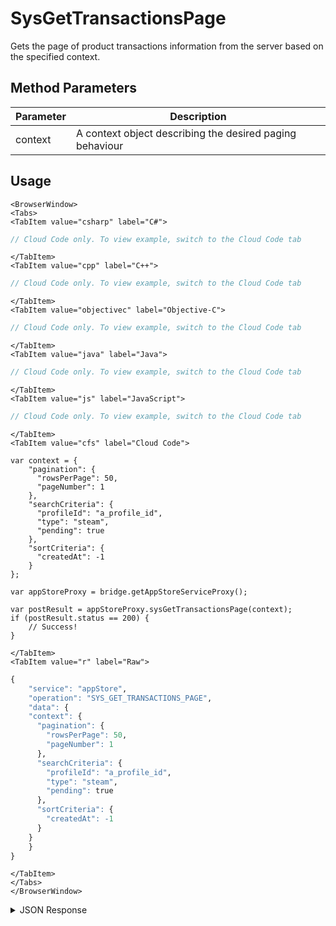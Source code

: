 # SysGetTransactionsPage

Gets the page of product transactions information from the server based on the specified context.

<PartialServop service_name="appStore" operation_name="SYS_GET_TRANSACTIONS_PAGE" />

## Method Parameters

| Parameter | Description                                              |
| --------- | -------------------------------------------------------- |
| context   | A context object describing the desired paging behaviour |

## Usage

```mdx-code-block
<BrowserWindow>
<Tabs>
<TabItem value="csharp" label="C#">
```

```csharp
// Cloud Code only. To view example, switch to the Cloud Code tab
```

```mdx-code-block
</TabItem>
<TabItem value="cpp" label="C++">
```

```cpp
// Cloud Code only. To view example, switch to the Cloud Code tab
```

```mdx-code-block
</TabItem>
<TabItem value="objectivec" label="Objective-C">
```

```objectivec
// Cloud Code only. To view example, switch to the Cloud Code tab
```

```mdx-code-block
</TabItem>
<TabItem value="java" label="Java">
```

```java
// Cloud Code only. To view example, switch to the Cloud Code tab
```

```mdx-code-block
</TabItem>
<TabItem value="js" label="JavaScript">
```

```javascript
// Cloud Code only. To view example, switch to the Cloud Code tab
```

```mdx-code-block
</TabItem>
<TabItem value="cfs" label="Cloud Code">
```

```cfscript
var context = {
    "pagination": {
      "rowsPerPage": 50,
      "pageNumber": 1
    },
    "searchCriteria": {
      "profileId": "a_profile_id",
      "type": "steam",
      "pending": true
    },
    "sortCriteria": {
      "createdAt": -1
    }
};

var appStoreProxy = bridge.getAppStoreServiceProxy();

var postResult = appStoreProxy.sysGetTransactionsPage(context);
if (postResult.status == 200) {
    // Success!
}
```

```mdx-code-block
</TabItem>
<TabItem value="r" label="Raw">
```

```r
{
	"service": "appStore",
	"operation": "SYS_GET_TRANSACTIONS_PAGE",
	"data": {
    "context": {
      "pagination": {
        "rowsPerPage": 50,
        "pageNumber": 1
      },
      "searchCriteria": {
        "profileId": "a_profile_id",
        "type": "steam",
        "pending": true
      },
      "sortCriteria": {
        "createdAt": -1
      }
    }
	}
}
```

```mdx-code-block
</TabItem>
</Tabs>
</BrowserWindow>
```

<details>
<summary>JSON Response</summary>

```json
{
    "data": {
        "_serverTime": 1723708475404,
        "context": "eyJzZWFyY2hDcml0ZXJpYSI6eyJnYW1lSWQiOiIyMzc4MiJ9LCJzb3J0Q3JpdGVyaWEiOnsiY3JlYXRlZEF0IjotMX0sInBhZ2luYXRpb24iOnsicm93c1BlclBhZ2UiOjUwLCJwYWdlTnVtYmVyIjoxLCJkb0NvdW50Ijp0cnVlLCJza2lwUmVjb3VudCI6ZmFsc2V9LCJvcHRpb25zIjpudWxsLCJyZXN1bHRDb3VudCI6Mn0",
        "results": {
            "count": 2,
            "page": 1,
            "items": [
                {
                    "regularPrice": 699,
                    "pending": false,
                    "sandbox": true,
                    "type": "mock",
                    "title": "mock",
                    "sequenceId": "5a39dc01-7da0-4d0d-9264-b7f00cac5c78",
                    "transactionId": "tttt",
                    "refPrice": 699,
                    "itemId": "xxxx",
                    "createdAt": 1723707586432,
                    "pendingPromotionId": null,
                    "profileId": "4f4b36f6-f660-4902-ba25-935d359274ae",
                    "pendingPriceId": null,
                    "updatedAt": 1723707586432
                },
                {
                    "pending": false,
                    "sandbox": false,
                    "type": "mock",
                    "sequenceId": "620ebe87-cf50-4131-9b9a-ccd9aafdfb45",
                    "transactionId": "yyyy",
                    "refPrice": 699,
                    "itemId": "xxxx",
                    "createdAt": 1712181435294,
                    "pendingPromotionId": null,
                    "profileId": "924539e0-0793-4437-930f-9b078cd0499d",
                    "pendingPriceId": 0,
                    "updatedAt": 1713476624931
                }
            ],
            "moreAfter": false,
            "moreBefore": false
        }
    },
    "status": 200
}
```

</details>
